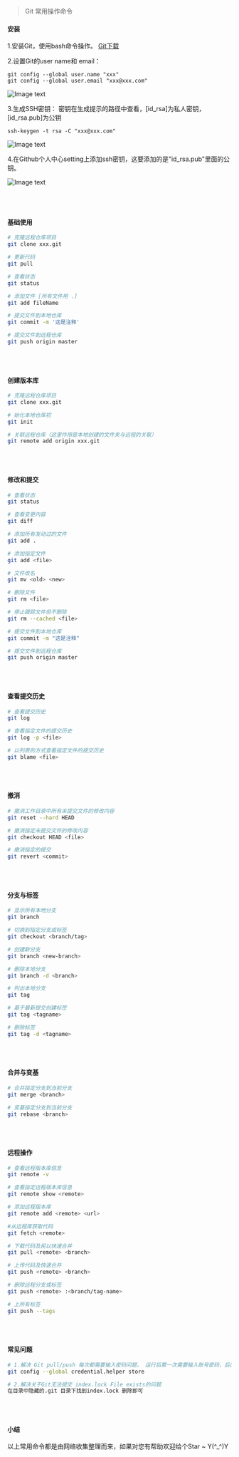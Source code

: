 > Git 常用操作命令

#### 安装
1.安装Git，使用bash命令操作。 [Git下载](https://github-production-release-asset-2e65be.s3.amazonaws.com/23216272/caadf4ec-1641-11e8-8f85-577fa933ab56?X-Amz-Algorithm=AWS4-HMAC-SHA256&X-Amz-Credential=AKIAIWNJYAX4CSVEH53A%2F20180412%2Fus-east-1%2Fs3%2Faws4_request&X-Amz-Date=20180412T095723Z&X-Amz-Expires=300&X-Amz-Signature=296384b7630e2aa9010c13dbfb584fb7941230e50359d2a8138ee2a71d2e03c2&X-Amz-SignedHeaders=host&actor_id=25151659&response-content-disposition=attachment%3B%20filename%3DGit-2.16.2-64-bit.exe&response-content-type=application%2Foctet-stream)

2.设置Git的user name和 email：
```
git config --global user.name "xxx"
git config --global user.email "xxx@xxx.com"
```
![Image text](https://raw.githubusercontent.com/Ikarows/git-use.md/master/img/1.png)

3.生成SSH密钥：
密钥在生成提示的路径中查看，[id_rsa]为私人密钥，[id_rsa.pub]为公钥
```
ssh-keygen -t rsa -C "xxx@xxx.com"
```
![Image text](https://raw.githubusercontent.com/Ikarows/git-use.md/master/img/2.png)

4.在Github个人中心setting上添加ssh密钥，这要添加的是"id_rsa.pub"里面的公钥。

![Image text](https://raw.githubusercontent.com/Ikarows/git-use.md/master/img/3.png)
<br/></br>
<br/></br>

#### 基础使用

```bash
# 克隆远程仓库项目
git clone xxx.git

# 更新代码
git pull

# 查看状态
git status

# 添加文件 [所有文件用 .]
git add fileName

# 提交文件到本地仓库
git commit -m '这是注释'

# 提交文件到远程仓库
git push origin master
```
<br/></br>

#### 创建版本库
```bash
# 克隆远程仓库项目
git clone xxx.git

# 始化本地仓库初
git init

# 关联远程仓库（这里作用是本地创建的文件夹与远程的关联）
git remote add origin xxx.git

```
<br/></br>


#### 修改和提交
```bash
# 查看状态
git status

# 查看变更内容
git diff

# 添加所有发动过的文件
git add .

# 添加指定文件
git add <file>

# 文件改名
git mv <old> <new>

# 删除文件
git rm <file>

# 停止跟踪文件但不删除
git rm --cached <file>

# 提交文件到本地仓库
git commit -m "这是注释"

# 提交文件到远程仓库
git push origin master
```
<br/></br>

#### 查看提交历史
```bash
# 查看提交历史
git log

# 查看指定文件的提交历史
git log -p <file>

# 以列表的方式查看指定文件的提交历史
git blame <file>
```
<br/></br>

#### 撤消
```bash
# 撤消工作目录中所有未提交文件的修改内容
git reset --hard HEAD

# 撤消指定未提交文件的修改内容
git checkout HEAD <file>

# 撤消指定的提交
git revert <commit>
```
<br/></br>

#### 分支与标签
```bash
# 显示所有本地分支
git branch

# 切换到指定分支或标签
git checkout <branch/tag>

# 创建新分支
git branch <new-branch>

# 删除本地分支
git branch -d <branch>

# 列出本地分支
git tag

# 基于最新提交创建标签
git tag <tagname>

# 删除标签
git tag -d <tagname>
```
<br/></br>

#### 合并与变基
```bash
# 合并指定分支到当前分支
git merge <branch>

# 变基指定分支到当前分支
git rebase <branch>
```
<br/></br>

#### 远程操作
```bash
# 查看远程版本库信息
git remote -v

# 查看指定远程版本库信息
git remote show <remote>

# 添加远程版本库
git remote add <remote> <url>

#从远程库获取代码
git fetch <remote>

# 下载代码及民以快速合并
git pull <remote> <branch>

# 上传代码及快速合并
git push <remote> <branch>

# 删除远程分支或标签
git push <remote> :<branch/tag-name>

# 上所有标签
git push --tags
```
<br/></br>

#### 常见问题
```bash
# 1.解决 Git pull/push 每次都需要输入密码问题， 运行后第一次需要输入账号密码，后面就不需要了.
git config --global credential.helper store

# 2.解决关于Git无法提交 index.lock File exists的问题
在目录中隐藏的.git 目录下找到index.lock 删除即可

```
<br/></br>

#### 小结
以上常用命令都是由网络收集整理而来，如果对您有帮助欢迎给个Star ~ Y(^_^)Y
